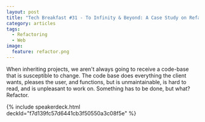 ```yaml
---
layout: post
title: "Tech Breakfast #31 - To Infinity & Beyond: A Case Study on Refactoring"
category: articles
tags:
  - Refactoring
  - Web
image:
  feature: refactor.png
---
```


When inheriting projects, we aren't always going to receive a code-base that is susceptible to change.  The code base does everything the client wants, pleases the user, and functions, but is unmaintainable, is hard to read,  and is unpleasant to work on.  Something has to be done, but what? Refactor.

{% include speakerdeck.html deckId="f7d139fc57d6441cb3f50550a3c08f5e" %}
